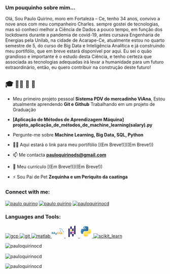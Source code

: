 
### Um pouquinho sobre mim...

  Olá, Sou Paulo Quirino, moro em Fortaleza – Ce, tenho 34 anos, convivo a nove anos com meu companheiro Charles. sempre gostei de tecnologias, mas só conheci melhor a Ciência de Dados a pouco tempo, em função dos lockdowns durante a pandemia de covid-19, antes cursava Engenharia de Energias pela Unilab, na cidade de Acarape-Ce, atualmente estou no quarto semestre de 5, do curso de Big Data e Inteligência Analítica e já construindo meu portifólio, que em breve estará disponível por aqui. Eu sei o quão grandioso e importante é o estudo desta Ciência, e tenho certeza que associada as tecnologias adequadas irá levar a humanidade para um futuro extraordinário, então, eu quero contribuir na construção deste futuro!


## :mortar_board: :man_scientist: :microscope: :game_die:
- Meu primeiro projeto pessoal **Sistema PDV do mercadinho ViAna**, Estou atualmente aprendendo **Git e Github** Trabalhando em um projeto de Graduação
- **[Aplicação de Métodos de Aprendizagem Máquina] projeto_aplicação_de_métodos_de_machine_learning(salary).py**  
- Pergunte-me sobre **Machine Learning, Big Data, SQL, Python**

- 👨‍💻 Aqui estará o link para meu portifólio [(Em Breve!)]((Em Breve!))

- 📫 Me contacta **pauloquirinods@gmail.com**

- 📄 Meu currículo [(Em Breve!)]((Em Breve!))

- ⚡ Sou Pai de Pet **Zequinha e um Periquito da caatinga**

<h3 align="left">Connect with me:</h3>
<p align="left">
<a href="https://linkedin.com/in/paulo quirino" target="blank"><img align="center" src="https://raw.githubusercontent.com/rahuldkjain/github-profile-readme-generator/master/src/images/icons/Social/linked-in-alt.svg" alt="paulo quirino" height="30" width="40" /></a>
<a href="https://kaggle.com/paulo quirino" target="blank"><img align="center" src="https://raw.githubusercontent.com/rahuldkjain/github-profile-readme-generator/master/src/images/icons/Social/kaggle.svg" alt="paulo quirino" height="30" width="40" /></a>
<a href="https://instagram.com/pauloquirinocd" target="blank"><img align="center" src="https://raw.githubusercontent.com/rahuldkjain/github-profile-readme-generator/master/src/images/icons/Social/instagram.svg" alt="pauloquirinocd" height="30" width="40" /></a>
</p>

<h3 align="left">Languages and Tools:</h3>
<p align="left"> <a href="https://cloud.google.com" target="_blank" rel="noreferrer"> <img src="https://www.vectorlogo.zone/logos/google_cloud/google_cloud-icon.svg" alt="gcp" width="40" height="40"/> </a> <a href="https://git-scm.com/" target="_blank" rel="noreferrer"> <img src="https://www.vectorlogo.zone/logos/git-scm/git-scm-icon.svg" alt="git" width="40" height="40"/> </a> <a href="https://www.mathworks.com/" target="_blank" rel="noreferrer"> <img src="https://upload.wikimedia.org/wikipedia/commons/2/21/Matlab_Logo.png" alt="matlab" width="40" height="40"/> </a> <a href="https://www.mysql.com/" target="_blank" rel="noreferrer"> <img src="https://raw.githubusercontent.com/devicons/devicon/master/icons/mysql/mysql-original-wordmark.svg" alt="mysql" width="40" height="40"/> </a> <a href="https://pandas.pydata.org/" target="_blank" rel="noreferrer"> <img src="https://raw.githubusercontent.com/devicons/devicon/2ae2a900d2f041da66e950e4d48052658d850630/icons/pandas/pandas-original.svg" alt="pandas" width="40" height="40"/> </a> <a href="https://www.python.org" target="_blank" rel="noreferrer"> <img src="https://raw.githubusercontent.com/devicons/devicon/master/icons/python/python-original.svg" alt="python" width="40" height="40"/> </a> <a href="https://scikit-learn.org/" target="_blank" rel="noreferrer"> <img src="https://upload.wikimedia.org/wikipedia/commons/0/05/Scikit_learn_logo_small.svg" alt="scikit_learn" width="40" height="40"/> </a> </p>

<p align="left"> <img src="https://komarev.com/ghpvc/?username=pauloquirinocd&label=Visitantes&color=0e29b4&style=flat-square" alt="pauloquirinocd" /> </p>

<p><img align="center" src="https://github-readme-stats.vercel.app/api/top-langs?username=pauloquirinocd&show_icons=true&theme=dark&hide_border=true&locale=en&layout=compact" alt="pauloquirinocd" /></p>

<p>&nbsp;<img align="left" src="https://github-readme-stats.vercel.app/api?username=pauloquirinocd&show_icons=true&locale=en" alt="pauloquirinocd" /></p>


<!--
**PauloQuirinoCD/PauloQuirinoCD** is a ✨ _special_ ✨ repository because its `README.md` (this file) appears on your GitHub profile.

Here are some ideas to get you started:

- 🔭 I’m currently working on ...
- 🌱 I’m currently learning ...
- 👯 I’m looking to collaborate on ...
- 🤔 I’m looking for help with ...
- 💬 Ask me about ...
- 📫 How to reach me: ...
- 😄 Pronouns: ...
- ⚡ Fun fact: ...
-->
